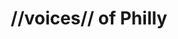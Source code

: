 ---
pid: ch778
title: "//voices// of Philly"
location_transcription: "??"
coordinates: "[-75.163180466031, 39.952319504917]"
zipcode: '19081'
gen_neighborhood: 
neighborhood: 
outside_phl: 'Swarthmore PA '
age: '18'
age_range: 13-19
instagram: 
image_file_name: ch_778.jpg
proposal_transcription: Some type of interactive monument that can be a tribute to
  the different languages that the people of Philly use (signed or spoken - hence
  the quotations on //voices//) and expresses what these languages mean to them. In
  these times of xenophobia and disrespect for //other//, a reminder that speaking/using
  a diff. language is a part of culture/community, not something to be frowned upon,
  is greatly needed. Not sure how this would be manifested, but an idea!
topic: Globalism,Inclusivity,Unity,Uplifting
topic_summary: 0, 0, 0, 0, 0
type: Audio,Interactive
keywords_other: languages, community, xenophobia
credit: Sadie
image_labels: 
twitter: 
facebook: 
permalink: "/monuments/ch778/"
layout: item-page
---